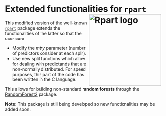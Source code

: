 # Extended functionalities for `rpart` [<img src="man/figures/rpart.png" alt="Rpart logo" style="float:right;height:232.25px" align="right" height="232.25">](https://cran.r-project.org/web/packages/rpart/index.html)

This modified version of the well-known [`rpart`](https://cran.r-project.org/web/packages/rpart/index.html) package extends the functionalities of the latter so that the user can:

- Modify the *mtry* parameter (number of predictors consider at each split).
- Use new split functions which allow for dealing with predictands that are non-normally distributed. For speed purposes, this part of the code has been written in the C language.

This allows for building non-standard **random forests** through the [RandomForest2](https://github.com/MNLR/RandomForest2) package. 

**Note**: This package is still being developed so new functionalities may be added soon.
